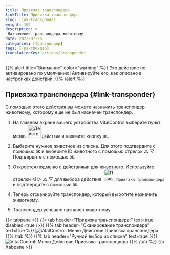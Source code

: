 ```yaml
---
title: Привязка транспондера
linkTitle: Привязка транспондера
slug: link-transponder
weight: 102
description: >
 Назначение транспондера животному
date: 2023-07-26
categories: [Транспондер]
tags: [Транспондер]
translationKey: actions/transponder
---
```

{{% alert title="Внимание" color="warning" %}}
Это действие не активировано по умолчанию! Активируйте его, как описано в [настройках действий](../setting/).
{{% /alert %}}

## Привязка транспондера {#link-transponder}

С помощью этого действия вы можете назначить транспондер животному, которому еще не был назначен транспондер.

1. На главном экране вашего устройства VitalControl выберите пункт меню &nbsp;<img src="/icons/actions.svg" width="40" align="bottom" alt="Действия" /> `Действие` и нажмите кнопку `OK`.

2. Выберите нужное животное из списка. Для этого подтвердите с помощью `OK` и выберите ID животного с помощью стрелок △ ▽. Подтвердите с помощью `OK`.

3. Откроется подменю с действиями для животного. Используйте стрелки ◁ ▷ △ ▽ для выбора действия &nbsp;<img src="/icons/actions/link-transponder.svg" width="35" align="bottom" alt="Привязка транспондера" /> `Привязка транспондера` и подтвердите с помощью `OK`.

4. Теперь отсканируйте транспондер, который вы хотите назначить животному.

5. Транспондер успешно назначен животному.

{{< tabpane >}}
{{< tab header="Привязка транспондера:" text=true disabled=true />}}
{{% tab header="Сканирование транспондера" text=true %}}
![VitalControl: Меню Действие Привязка транспондера](../images/linktransponder-scan.png "Привязка транспондера")
{{% /tab %}}
{{% tab header="Ручной выбор из списка" text=true %}}
![VitalControl: Меню Действие Привязка транспондера](../images/linktransponder.png "Привязка транспондера")
{{% /tab %}}
{{< /tabpane >}}
